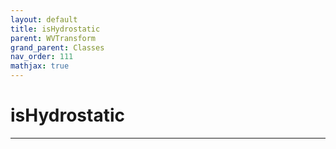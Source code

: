 ```yaml
---
layout: default
title: isHydrostatic
parent: WVTransform
grand_parent: Classes
nav_order: 111
mathjax: true
---
```


#  isHydrostatic




---

